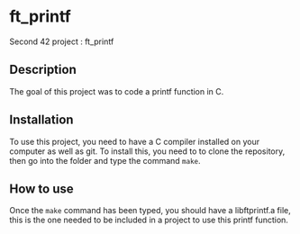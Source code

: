 # ft_printf
Second 42 project : ft_printf

## Description
The goal of this project was to code a printf function in C.

## Installation
To use this project, you need to have a C compiler installed on your computer as well as git.
To install this, you need to to clone the repository, then go into the folder and type the command `make`. 

## How to use
Once the `make` command has been typed, you should have a libftprintf.a file, this is the one needed to be included in a project to use this printf function.
